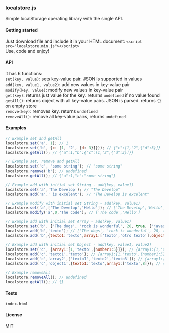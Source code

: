 ### localstore.js
Simple localStorage operating library with the single API.
#### Getting started
Just download file and include it in your HTML document: `<script src="localstore.min.js"></script>`<br>
Use, code and enjoy!
#### API
it has 6 functions:<br>
`set(key, value)`: sets key-value pair. JSON is supported in values<br>
`add(key, value1, value2)`: add new values in key-value pair<br>
`modify(key, value)`: modify new values in key-value pair<br>
`get(key)`: returns just value for the key. returns `undefined` if no value found<br>
`getAll()`: returns object with all key-value pairs. JSON is parsed. returns `{}` on empty store<br>
`remove(key)`: removes key. returns `undefined`<br>
`removeAll()`: remove all key-value pairs, returns `undefined`<br>

#### Examples
```javascript
// Example set and getAll
localstore.set('a', 1); // 1
localstore.set('b', {c: [1, '2', {d: 3}]})); // {"c":[1,"2",{"d":3}]}
localstore.getAll(); // {"a":1,"b":{"c":[1,"2",{"d":3}]}}

// Example set, remove and getAll
localstore.set('c', 'some string'); // "some string"
localstore.remove('b'); // undefined
localstore.getAll(); // {"a":1,"c":"some string"}

// Example add with initial set String - add(key, value1)
localstore.set('a','The Develop'); // "The Develop"
localstore.add('a',' is excelent'); // "The Develop is excelent"

// Example modify with initial set String - add(key, value1)
localstore.set('a',['The Develop','Hello']); // ['The Develop','Hello']
localstore.modify('a',0,'The code'); // ['The code','Hello']

// Example add with initial set Array - add(key, value1)
localstore.set('b', ['The dogs', 'rock is wonderful', 28, true, ['javascript', 'css', 'html']]); // ['The dogs', 'rock is wonderful', 28, true, ['javascript', 'css', 'html']]
localstore.add('b','texto'); // ['The dogs', 'rock is wonderful', 28, true, ['javascript', 'css', 'html'], 'texto']
localstore.add('b',{texto1:'texto',array1:['texto','otro texto'],object1:{array1:['texto','otro texto'],texto1:'texto'}}); // ['The dogs', 'rock is wonderful', 28, true, ['javascript', 'css', 'html'], {texto1:'texto',array1:['texto','otro texto'],object1:{array1:['texto','otro texto'],texto1:'texto'}}]

// Example add with initial set Object - add(key, value1, value2)
localstore.set('c', {array1:[1,'texto',{number1:5}]}); // {array1:[1,'texto',{number1:5}]}
localstore.add('c','texto1','texto'); // {array1:[1,'texto',{number1:5}],texto1:"texto"}
localstore.add('c','array2',['texto1','texto2','texto3']); // {array1:[1,'texto',{number1:5}],array2:['texto1','texto2','texto3']}
localstore.add('c','object1',{texto1:'texto',array1:['texto',8]}); // {array1:[1,'texto',{number1:5}],object1:{texto1:'texto',array1:['texto',8]}}

// Example removeAll
localstore.removeAll(); // undefined
localstore.getAll(); // {}
```
#### Tests
`index.html`
#### License
MIT